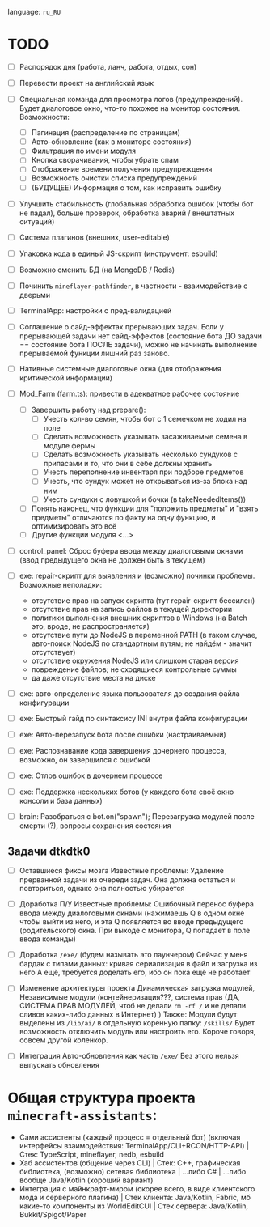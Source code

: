 language: `ru_RU`

# TODO

- [ ] Распорядок дня (работа, ланч, работа, отдых, сон)
- [ ] Перевести проект на английский язык
- [ ] Специальная команда для просмотра логов (предупреждений). Будет диалоговое окно, что-то похожее на монитор состояния.
  Возможности:
  - [ ] Пагинация (распределение по страницам)
  - [ ] Авто-обновление (как в мониторе состояния)
  - [ ] Фильтрация по имени модуля
  - [ ] Кнопка сворачивания, чтобы убрать спам
  - [ ] Отображение времени получения предупреждения 
  - [ ] Возможность очистки списка предупреждений
  - [ ] (БУДУЩЕЕ) Информация о том, как исправить ошибку
- [ ] Улучшить стабильность (глобальная обработка ошибок (чтобы бот не падал), больше проверок, обработка аварий / внештатных ситуаций)
- [ ] Система плагинов (внешних, user-editable)
- [ ] Упаковка кода в единый JS-скрипт (инструмент: esbuild)
- [ ] Возможно сменить БД (на MongoDB / Redis)
- [ ] Починить `mineflayer-pathfinder`, в частности - взаимодействие с дверьми
- [ ] TerminalApp: настройки с пред-валидацией
- [ ] Соглашение о сайд-эффектах прерывающих задач. Если у прерывающей задачи нет сайд-эффектов (состояние бота ДО задачи == состояние бота ПОСЛЕ задачи), можно не начинать выполнение прерываемой функции лишний раз заново.
- [ ] Нативные системные диалоговые окна (для отображения критической информации)

- [ ] Mod_Farm (farm.ts): привести в адекватное рабочее состояние
  - [ ] Завершить работу над prepare():
    - [ ] Учесть кол-во семян, чтобы бот с 1 семечком не ходил на поле
    - [ ] Сделать возможность указывать засаживаемые семена в модуле фермы
    - [ ] Сделать возможность указывать несколько сундуков с припасами и то, что они в себе должны хранить
    - [ ] Учесть переполнение инвентаря при подборе предметов
    - [ ] Учесть, что сундук может не открываться из-за блока над ним
    - [ ] Учесть сундуки с ловушкой и бочки (в takeNeededItems())
  - [ ] Понять наконец, что функции для "положить предметы" и "взять предметы" отличаются по факту на одну функцию, и оптимизировать это всё
  - [ ] Другие функции модуля <...>
 
- [ ] control_panel: Сброс буфера ввода между диалоговыми окнами (ввод предыдущего окна не должен быть в текущем)

- [ ] exe: repair-скрипт для выявления и (возможно) починки проблемы. Возможные неполадки:
  - отсутствие прав на запуск скрипта (тут repair-скрипт бессилен)
  - отсутствие прав на запись файлов в текущей директории
  - политики выполнения внешних скриптов в Windows (на Batch это, вроде, не распространяется)
  - отсутствие пути до NodeJS в переменной PATH (в таком случае, авто-поиск NodeJS по стандартным путям; не найдём - значит отсутствует)
  - отсутствие окружения NodeJS или слишком старая версия
  - повреждение файлов; не сходящиеся контрольные суммы
  - да даже отсутствие места на диске
- [ ] exe: авто-определение языка пользователя до создания файла конфигурации
- [ ] exe: Быстрый гайд по синтаксису INI внутри файла конфигурации
- [ ] exe: Авто-перезапуск бота после ошибки (настраиваемый)
- [ ] exe: Распознавание кода завершения дочернего процесса, возможно, он завершился с ошибкой
- [ ] exe: Отлов ошибок в дочернем процессе
- [ ] exe: Поддержка нескольких ботов (у каждого бота своё окно консоли и база данных)

- [ ] brain: Разобраться с bot.on("spawn"); Перезагрузка модулей после смерти (?), вопросы сохранения состояния

## Задачи dtkdtk0

 - [ ] Оставшиеся фиксы мозга
Известные проблемы: Удаление прерванной задачи из очереди задач. Она должна остаться и повториться, однако она полностью убирается

- [ ] Доработка П/У
Известные проблемы: Ошибочный перенос буфера ввода между диалоговыми окнами (нажимаешь Q в одном окне чтобы выйти из него, и эта Q появляется во вводе предыдущего (родительского) окна. При выходе с монитора, Q попадает в поле ввода команды)

- [ ] Доработка `/exe/` (будем называть это лаунчером)
Сейчас у меня бардак с типами данных: кривая сериализация в файл и загрузка из него
А ещё, требуется доделать его, ибо он пока ещё не работает

- [ ] Изменение архитектуры проекта
Динамическая загрузка модулей, Независимые модули
(контейнеризация???, система прав (ДА, СИСТЕМА ПРАВ МОДУЛЕЙ, чтоб не делали `rm -rf /` и не делали сливов каких-либо данных в Интернет) )
Также: Модули будут выделены из `/lib/ai/` в отдельную коренную папку: `/skills/`
Будет возможность отключить модуль или настроить его. Короче говоря, совсем другой коленкор.

- [ ] Интеграция Авто-обновления как часть `/exe/`
Без этого нельзя выпускать обновления



# Общая структура проекта `minecraft-assistants`:

- Сами ассистенты (каждый процесс = отдельный бот) (включая интерфейсы взаимодействия: TerminalApp/CLI+RCON/HTTP-API)
    | Стек: TypeScript, mineflayer, nedb, esbuild
- Хаб ассистентов (общение через CLI)
    | Стек: C++, графическая библиотека, (возможно) сетевая библиотека
    |  ...либо C#
    |  ...либо вообще Java/Kotlin (хороший вариант) 
- Интеграция с майнкрафт-миром (скорее всего, в виде клиентского мода и серверного плагина)
    | Стек клиента: Java/Kotlin, Fabric, мб какие-то компоненты из WorldEditCUI
    | Стек сервера: Java/Kotlin, Bukkit/Spigot/Paper
  